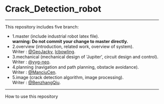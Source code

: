 # Crack_Detection_robot
----------------------------------------------------
This repository includes five branch:
- 1.master (include industrial robot latex file).  
  **warning: Do not commit your change to master directly.**
- 2.overview (introduction, related work, overview of system).  
  Writer : [@GeoJacky](https://github.com/GeoJacky), [lcbowling](https://github.com/lcbowling).  
- 3.mechanical (mechanical design of 'Jupiter', circuit design and control).  
  Writer : [@yyg-neo](https://github.com/yyg-neo).
- 4.planning (navigation and path planning, obstacle avoidance).  
  Writer : [@ManciuCen](https://github.com/ManciuCen).
- 5.image (crack detection algorithm, image processing).  
  Writer : [@BenzhangQiu](https://github.com/BenzhangQiu).
---------------------------------------------------
  How to use this repository
  
  
